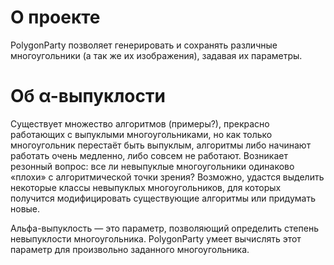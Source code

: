 О проекте
============
PolygonParty позволяет генерировать и сохранять различные многоугольники (а так же их изображения), задавая их параметры.

Об α-выпуклости
============
Существует множество алгоритмов (примеры?), прекрасно работающих с выпуклыми многоугольниками, но как только многоугольник перестаёт быть выпуклым, алгоритмы либо начинают работать очень медленно, либо совсем не работают. Возникает резонный вопрос: все ли невыпуклые многоугольники одинаково «плохи» с алгоритмической точки зрения? Возможно, удастся выделить некоторые классы невыпуклых многоугольников, для которых получится модифицировать существующие алгоритмы или придумать новые.

Альфа-выпуклость — это параметр, позволяющий определить степень невыпуклости многоугольника. PolygonParty умеет
вычислять этот параметр для произвольно заданного многоугольника.
